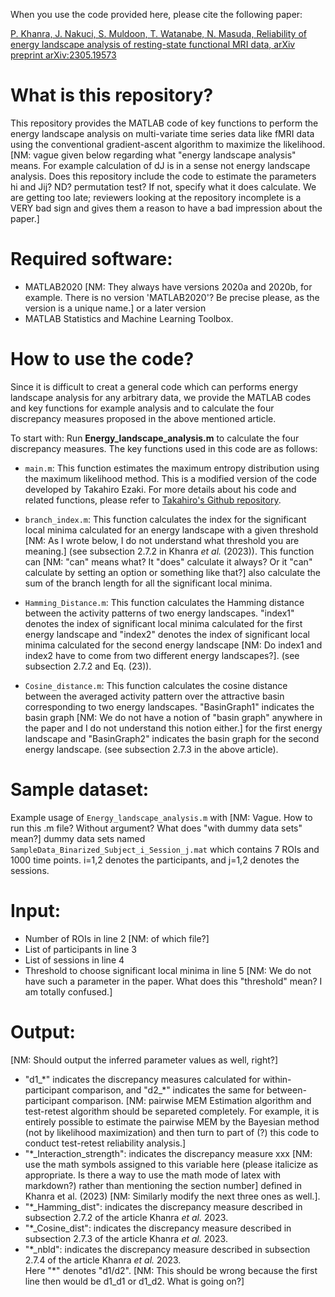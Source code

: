 When you use the code provided here, please cite the following paper:

[P. Khanra, J. Nakuci, S. Muldoon, T. Watanabe, N. Masuda, Reliability of energy landscape analysis of resting-state functional MRI data, arXiv preprint arXiv:2305.19573](https://arxiv.org/abs/2305.19573)

# What is this repository?

This repository provides the MATLAB code of key functions to perform the energy landscape analysis on multi-variate time series data like fMRI data using the conventional gradient-ascent algorithm to maximize the likelihood. [NM: vague given below regarding what "energy landscape analysis" means. For example calculation of dJ is in a sense not energy landscape analysis. Does this repository include the code to estimate the parameters hi and Jij? ND? permutation test? If not, specify what it does calculate. We are getting too late; reviewers looking at the repository incomplete is a VERY bad sign and gives them a reason to have a bad impression about the paper.]

# Required software:

- MATLAB2020 [NM: They always have versions 2020a and 2020b, for example. There is no version 'MATLAB2020'? Be precise please, as the version is a unique name.] or a later version
- MATLAB Statistics and Machine Learning Toolbox.

# How to use the code?

Since it is difficult to creat a general code which can performs energy landscape analysis for any arbitrary data, we provide the MATLAB codes and key functions for example analysis and to calculate the four discrepancy measures proposed in the above mentioned article.

To start with: Run **Energy_landscape_analysis.m** to calculate the four discrepancy measures. The key functions used in this code are as follows:

- `main.m`: This function estimates the maximum entropy distribution using the maximum likelihood method. This is a modified version of the code developed by Takahiro Ezaki. For more details about his code and related functions, please refer to [Takahiro's Github repository](https://github.com/tkEzaki/energy-landscape-analysis).

- `branch_index.m`: This function calculates the index for the significant local minima calculated for an energy landscape with a given threshold [NM: As I wrote below, I do not understand what threshold you are meaning.] (see subsection $2.7.2$ in Khanra *et al.* (2023)). This function can [NM: "can" means what? It "does" calculate it always? Or it "can" calculate by setting an option or something like that?] also calculate the sum of the branch length for all the significant local minima.

- `Hamming_Distance.m`: This function calculates the Hamming distance between the activity patterns of two energy landscapes. "index1" denotes the index of significant local minima calculated for the first energy landscape and "index2" denotes the index of significant local minima calculated for the second energy landscape [NM: Do index1 and index2 have to come from two different energy landscapes?]. (see subsection $2.7.2$ and Eq. $(23)$).

- `Cosine_distance.m`: This function calculates the cosine distance between the averaged activity pattern over the attractive basin corresponding to two energy landscapes. "BasinGraph1" indicates the basin graph [NM: We do not have a notion of "basin graph" anywhere in the paper and I do not understand this notion either.] for the first energy landscape and "BasinGraph2" indicates the basin graph for the second energy landscape. (see subsection $2.7.3$ in the above article).

# Sample dataset:

Example usage of `Energy_landscape_analysis.m` with [NM: Vague. How to run this .m file? Without argument? What does "with dummy data sets" mean?] dummy data sets named `SampleData_Binarized_Subject_i_Session_j.mat` which contains 7 ROIs and 1000 time points. 
i=1,2 denotes the participants, and j=1,2 denotes the sessions.

# Input:
- Number of ROIs in line 2 [NM: of which file?]
- List of participants in line 3
- List of sessions in line 4
- Threshold to choose significant local minima in line 5 [NM: We do not have such a parameter in the paper. What does this "threshold" mean? I am totally confused.]

# Output:
[NM: Should output the inferred parameter values as well, right?]
- "d1_\*" indicates the discrepancy measures calculated for within-participant comparison, and "d2_\*" indicates the same for between-participant comparison. [NM: pairwise MEM Estimation algorithm and test-retest algorithm should be separeted completely. For example, it is entirely possible to estimate the pairwise MEM by the Bayesian method (not by likelihood maximization) and then turn to part of (?) this code to conduct test-retest reliability analysis.]
- "\*_Interaction_strength": indicates the discrepancy measure xxx [NM: use the math symbols assigned to this variable here (please italicize as appropriate. Is there a way to use the math mode of latex with markdown?) rather than mentioning the section number] defined in Khanra et al. (2023) [NM: Similarly modify the next three ones as well.].
- "\*_Hamming_dist":  indicates the discrepancy measure described in subsection $2.7.2$ of the article Khanra *et al.* 2023.
- "\*_Cosine_dist": indicates the discrepancy measure described in subsection $2.7.3$ of the article Khanra *et al.* 2023.
- "\*_nbld": indicates the discrepancy measure described in subsection $2.7.4$ of the article Khanra *et al.* 2023.    
Here "\*" denotes "d1/d2". [NM: This should be wrong because the first line then would be d1_d1 or d1_d2. What is going on?]
